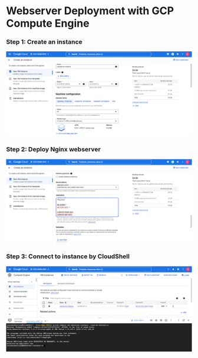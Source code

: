 # Webserver Deployment with GCP Compute Engine

### Step 1: Create an instance

![Virtual Machine](img/01%20_WebserverCreation.png)

### Step 2: Deploy Nginx webserver

![Webserver](img/02_DeployWebserver.png)

### Step 3: Connect to instance by CloudShell

![Connection](img/03_ConsoleConnection.png)